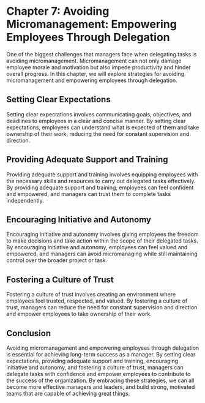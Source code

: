 Chapter 7: Avoiding Micromanagement: Empowering Employees Through Delegation
============================================================================

One of the biggest challenges that managers face when delegating tasks is avoiding micromanagement. Micromanagement can not only damage employee morale and motivation but also impede productivity and hinder overall progress. In this chapter, we will explore strategies for avoiding micromanagement and empowering employees through delegation.

Setting Clear Expectations
--------------------------

Setting clear expectations involves communicating goals, objectives, and deadlines to employees in a clear and concise manner. By setting clear expectations, employees can understand what is expected of them and take ownership of their work, reducing the need for constant supervision and direction.

Providing Adequate Support and Training
---------------------------------------

Providing adequate support and training involves equipping employees with the necessary skills and resources to carry out delegated tasks effectively. By providing adequate support and training, employees can feel confident and empowered, and managers can trust them to complete tasks independently.

Encouraging Initiative and Autonomy
-----------------------------------

Encouraging initiative and autonomy involves giving employees the freedom to make decisions and take action within the scope of their delegated tasks. By encouraging initiative and autonomy, employees can feel valued and empowered, and managers can avoid micromanaging while still maintaining control over the broader project or task.

Fostering a Culture of Trust
----------------------------

Fostering a culture of trust involves creating an environment where employees feel trusted, respected, and valued. By fostering a culture of trust, managers can reduce the need for constant supervision and direction and empower employees to take ownership of their work.

Conclusion
----------

Avoiding micromanagement and empowering employees through delegation is essential for achieving long-term success as a manager. By setting clear expectations, providing adequate support and training, encouraging initiative and autonomy, and fostering a culture of trust, managers can delegate tasks with confidence and empower employees to contribute to the success of the organization. By embracing these strategies, we can all become more effective managers and leaders, and build strong, motivated teams that are capable of achieving great things.
